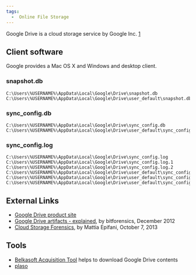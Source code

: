 ```yaml
---
tags:
  -  Online File Storage
---
```

Google Drive is a cloud storage service by Google Inc.
[1](https://www.google.com/drive/)

## Client software

Google provides a Mac OS X and Windows and desktop client.

### snapshot.db

    C:\Users\%USERNAME%\AppData\Local\Google\Drive\snapshot.db
    C:\Users\%USERNAME%\AppData\Local\Google\Drive\user_default\snapshot.db

### sync_config.db

    C:\Users\%USERNAME%\AppData\Local\Google\Drive\sync_config.db
    C:\Users\%USERNAME%\AppData\Local\Google\Drive\user_default\sync_config.db

### sync_config.log

    C:\Users\%USERNAME%\AppData\Local\Google\Drive\sync_config.log
    C:\Users\%USERNAME%\AppData\Local\Google\Drive\sync_config.log.1
    C:\Users\%USERNAME%\AppData\Local\Google\Drive\sync_config.log.2
    C:\Users\%USERNAME%\AppData\Local\Google\Drive\user_default\sync_config.log
    C:\Users\%USERNAME%\AppData\Local\Google\Drive\user_default\sync_config.log.1
    C:\Users\%USERNAME%\AppData\Local\Google\Drive\user_default\sync_config.log.2

## External Links

- [Google Drive product site](https://www.google.com/drive/)
- [Google Drive artifacts -
  explained](http://bitforensics.blogspot.com/2012/12/google-drive-artifacts-explained.html),
  by bitforensics, December 2012
- [Cloud Storage
  Forensics](https://digital-forensics.sans.org/summit-archives/Prague_Summit/Cloud_Storage_Forensics_Mattia_Eppifani.pdf),
  by Mattia Epifani, October 7, 2013

## Tools

- [Belkasoft Acquisition Tool](https://belkasoft.com/bat) helps to
  download Google Drive contents
- [plaso](plaso.md)

